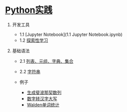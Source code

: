 # [Python实践](https://mybinder.org/v2/gh/gouchicao/python-practice/master)

1. 开发工具
    - 1.1 [Jupyter Notebook](1.1 Jupyter Notebook.ipynb)
    - 1.2 [探索性学习](1.2_Exploratory-Learning.ipynb)

2. 基础语法
    - 2.1 [列表、元组、字典、集合](basics/list-tuple-dict-set.ipynb)
    - 2.2 [字符串](basics/stirng.ipynb)

    - 例子
        * [生成斐波那契数列](basics/example_fib.ipynb)
        * [数字转汉字大写](basics/example_digital-to-chinese-characters.ipynb)
        * [Walden单词统计](basics/example_walden-word-count.ipynb)
